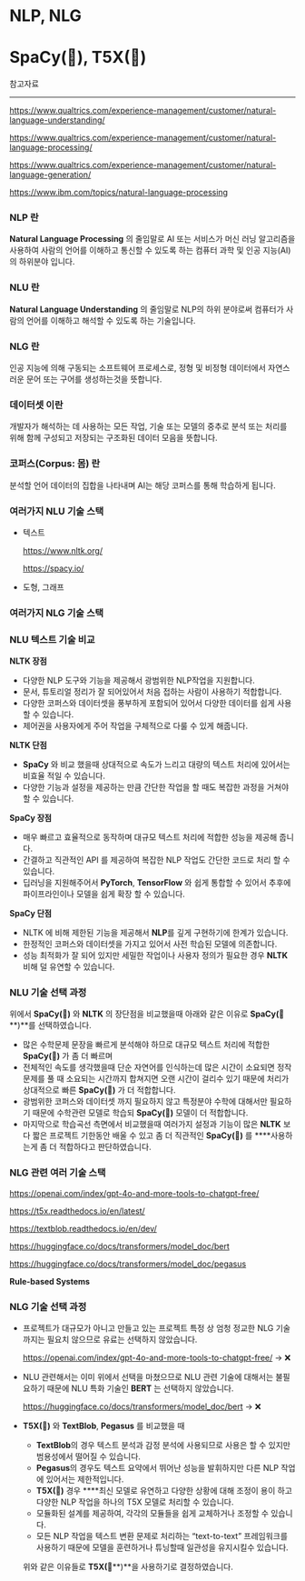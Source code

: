 # NLP, NLG

# **SpaCy(**👑**), T5X(**👑**)**

참고자료

---

https://www.qualtrics.com/experience-management/customer/natural-language-understanding/

https://www.qualtrics.com/experience-management/customer/natural-language-processing/

https://www.qualtrics.com/experience-management/customer/natural-language-generation/

https://www.ibm.com/topics/natural-language-processing

### NLP 란

**Natural Language Processing** 의 줄임말로 AI 또는 서비스가 머신 러닝 알고리즘을 사용하여 사람의 언어를 이해하고 통신할 수 있도록 하는 컴퓨터 과학 및 인공 지능(AI)의 하위분야 입니다. 

### NLU 란

**Natural Language Understanding** 의 줄임말로 NLP의 하위 분야로써 컴퓨터가 사람의 언어를 이해하고 해석할 수 있도록 하는 기술입니다.

### NLG 란

인공 지능에 의해 구동되는 소프트웨어 프로세스로, 정형 및 비정형 데이터에서 자연스러운 문어 또는 구어를 생성하는것을 뜻합니다.

### 데이터셋 이란

개발자가 해석하는 데 사용하는 모든 작업, 기술 또는 모델의 중추로 분석 또는 처리를 위해 함께 구성되고 저장되는 구조화된 데이터 모음을 뜻합니다.

### 코퍼스(Corpus: 몸) 란

분석할 언어 데이터의 집합을 나타내며 AI는 해당 코퍼스를 통해 학습하게 됩니다.

### 여러가지 **NLU** 기술 스택

- 텍스트
    
    https://www.nltk.org/
    
    https://spacy.io/
    
- 도형, 그래프

### 여러가지 NLG 기술 스택

### NLU 텍스트 기술 비교

**NLTK 장점** 

- 다양한 NLP 도구와 기능을 제공해서 광범위한 NLP작업을 지원합니다.
- 문서, 튜토리얼 정리가 잘 되어있어서 처음 접하는 사람이 사용하기 적합합니다.
- 다양한 코퍼스와 데이터셋을 풍부하게 포함되어 있어서 다양한 데이터를 쉽게 사용할 수 있습니다.
- 제어권을 사용자에게 주어 작업을 구체적으로 다룰 수 있게 해줍니다.

**NLTK 단점**

- **SpaCy** 와 비교 했을때 상대적으로 속도가 느리고 대량의 텍스트 처리에 있어서는 비효율 적일 수 있습니다.
- 다양한 기능과 설정을 제공하는 만큼 간단한 작업을 할 때도 복잡한 과정을 거쳐야 할 수 있습니다.

**SpaCy 장점**

- 매우 빠르고 효율적으로 동작하며 대규모 텍스트 처리에 적합한 성능을 제공해 줍니다.
- 간결하고 직관적인 API 를 제공하여 복잡한 NLP 작업도 간단한 코드로 처리 할 수 있습니다.
- 딥러닝을 지원해주어서 **PyTorch**, **TensorFlow** 와 쉽게 통합할 수 있어서 추후에 파이프라인이나 모델을 쉽게 확장 할 수 있습니다.

**SpaCy 단점**

- NLTK 에 비해 제한된 기능을 제공해서 **NLP**를 깊게 구현하기에 한계가 있습니다.
- 한정적인 코퍼스와 데이터셋을 가지고 있어서 사전 학습된 모델에 의존합니다.
- 성능 최적화가 잘 되어 있지만 세밀한 작업이나 사용자 정의가 필요한 경우 **NLTK** 비해 덜 유연할 수 있습니다.

### NLU 기술 선택 과정

위에서 **SpaCy(**👑**)** 와 **NLTK** 의 장단점을 비교했을때 아래와 같은 이유로 **SpaCy(**👑**)**를 선택하였습니다.

- 많은 수학문제 문장을 빠르게 분석해야 하므로 대규모 텍스트 처리에 적합한 **SpaCy(**👑**)** 가 좀 더 빠르며
- 전체적인 속도를 생각했을때 단순 자연어를 인식하는데 많은 시간이 소요되면 정작 문제를 풀 때 소요되는 시간까지 합쳐지면 오랜 시간이 걸리수 있기 때문에 처리가 상대적으로 빠른 **SpaCy(**👑**)** 가 더 적합합니다.
- 광범위한 코퍼스와 데이터셋 까지 필요하지 않고 특정분야 수학에 대해서만 필요하기 때문에 수학관련 모델로 학습되 **SpaCy(**👑**)** 모델이 더 적합합니다.
- 마지막으로 학습곡선 측면에서 비교했을때 여러가지 설정과 기능이 많은 **NLTK** 보다 짧은 프로젝트 기한동안 배울 수 있고 좀 더 직관적인 **SpaCy(**👑**)** 를 ****사용하는게 좀 더 적합하다고 판단하였습니다.

### NLG 관련 여러 기술 스택

https://openai.com/index/gpt-4o-and-more-tools-to-chatgpt-free/

https://t5x.readthedocs.io/en/latest/

https://textblob.readthedocs.io/en/dev/

https://huggingface.co/docs/transformers/model_doc/bert

https://huggingface.co/docs/transformers/model_doc/pegasus

**Rule-based Systems**

### NLG 기술 선택 과정

- 프로젝트가 대규모가 아니고 만들고 있는 프로젝트 특정 상 엄청 정교한 NLG 기술 까지는 필요치 않으므로 유료는 선택하지 않았습니다.
    
    https://openai.com/index/gpt-4o-and-more-tools-to-chatgpt-free/ → ❌
    
- NLU 관련해서는 이미 위에서 선택을 마쳤으므로 NLU 관련 기술에 대해서는 불필요하기 때문에 NLU 특화 기술인 **BERT** 는 선택하지 않았습니다.
    
    https://huggingface.co/docs/transformers/model_doc/bert → ❌
    
- **T5X(**👑**)** 와 **TextBlob**, **Pegasus** 를 비교했을 때
    - **TextBlob**의 경우 텍스트 분석과 감정 분석에 사용되므로 사용은 할 수 있지만 범용성에서 떨어질 수 있습니다.
    - **Pegasus**의 경우도 텍스트 요약에서 뛰어난 성능을 발휘하지만 다른 NLP 작업에 있어서는 제한적입니다.
    - **T5X(**👑**)** 경우 ****최신 모델로 유연하고 다양한 상황에 대해 조정이 용이 하고 다양한 NLP 작업을 하나의 T5X 모델로 처리할 수 있습니다.
    - 모듈화된 설계를 제공하여, 각각의 모듈들을 쉽게 교체하거나 조정할 수 있습니다.
    - 모든 NLP 작업을 텍스트 변환 문제로 처리하는 “text-to-text” 프레임워크를 사용하기 때문에 모델을 훈련하거나 튜닝할때 일관성을 유지시킬수 있습니다.
    
    위와 같은 이유들로 **T5X(**👑**)**을 사용하기로 결정하였습니다.